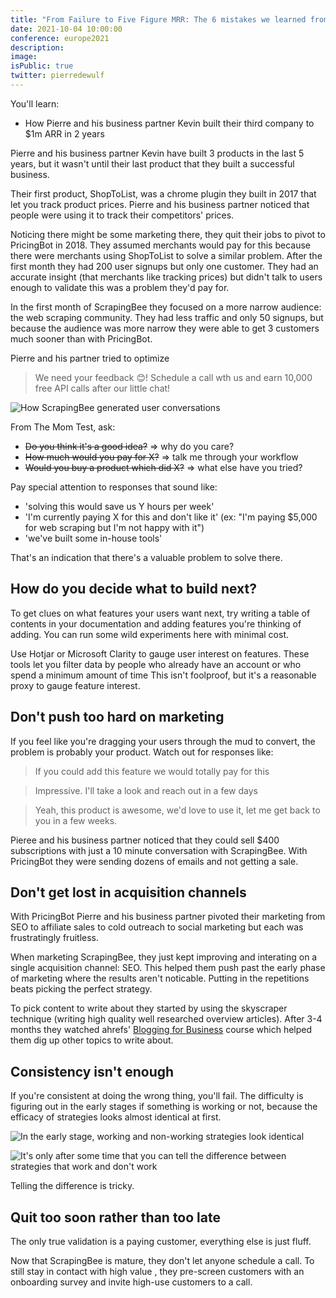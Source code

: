 ```yaml
---
title: "From Failure to Five Figure MRR: The 6 mistakes we learned from our first failed startup"
date: 2021-10-04 10:00:00
conference: europe2021
description:
image:
isPublic: true
twitter: pierredewulf
---
```


You'll learn:

- How Pierre and his business partner Kevin built their third company to $1m ARR in 2 years

Pierre and his business partner Kevin have built 3 products in the last 5 years, but it wasn't until their last product that they built a successful business.

Their first product, ShopToList, was a chrome plugin they built in 2017 that let you track product prices. Pierre and his business partner noticed that people were using it to track their competitors' prices.

Noticing there might be some marketing there, they quit their jobs to pivot to PricingBot in 2018. They assumed merchants would pay for this because there were merchants using ShopToList to solve a similar problem. After the first month they had 200 user signups but only one customer. They had an accurate insight (that merchants like tracking prices) but didn't talk to users enough to validate this was a problem they'd pay for.

<!-- (2018-2019, $450 MRR) -->

In the first month of ScrapingBee they focused on a more narrow audience: the web scraping community. They had less traffic and only 50 signups, but because the audience was more narrow they were able to get 3 customers much sooner than with PricingBot.

Pierre and his partner tried to optimize

> We need your feedback 😊! Schedule a call wth us and earn 10,000 free API calls after our little chat!

![How ScrapingBee generated user conversations](https://res.cloudinary.com/genco/image/upload/v1633337071/c/jf2Q.jpg)

From The Mom Test, ask:

- <strike>Do you think it's a good idea?</strike> => why do you care?
- <strike>How much would you pay for X?</strike> => talk me through your workflow
- <strike>Would you buy a product which did X?</strike> => what else have you tried?

Pay special attention to responses that sound like:

- 'solving this would save us Y hours per week'
- 'I'm currently paying X for this and don't like it' (ex: "I'm paying $5,000 for web scraping but I'm not happy with it")
- 'we've built some in-house tools'

That's an indication that there's a valuable problem to solve there.

## How do you decide what to build next?

To get clues on what features your users want next, try writing a table of contents in your documentation and adding features you're thinking of adding. You can run some wild experiments here with minimal cost.

Use Hotjar or Microsoft Clarity to gauge user interest on features. These tools let you filter data by people who already have an account or who spend a minimum amount of time This isn't foolproof, but it's a reasonable proxy to gauge feature interest.

## Don't push too hard on marketing

If you feel like you're dragging your users through the mud to convert, the problem is probably your product. Watch out for responses like:

> If you could add this feature we would totally pay for this

> Impressive. I'll take a look and reach out in a few days

> Yeah, this product is awesome, we'd love to use it, let me get back to you in a few weeks.

Pieree and his business partner noticed that they could sell $400 subscriptions with just a 10 minute conversation with ScrapingBee. With PricingBot they were sending dozens of emails and not getting a sale.

## Don't get lost in acquisition channels

With PricingBot Pierre and his business partner pivoted their marketing from SEO to affiliate sales to cold outreach to social marketing but each was frustratingly fruitless.

When marketing ScrapingBee, they just kept improving and interating on a single acquisition channel: SEO. This helped them push past the early phase of marketing where the results aren't noticable. Putting in the repetitions beats picking the perfect strategy.

To pick content to write about they started by using the skyscraper technique (writing high quality well researched overview articles). After 3-4 months they watched ahrefs' [Blogging for Business](https://ahrefs.com/academy/blogging-for-business) course which helped them dig up other topics to write about.

<!-- ## Don't believe in silver bullets -->

## Consistency isn't enough

If you're consistent at doing the wrong thing, you'll fail. The difficulty is figuring out in the early stages if something is working or not, because the efficacy of strategies looks almost identical at first.

![In the early stage, working and non-working strategies look identical](https://res.cloudinary.com/genco/image/upload/v1633336857/c/z1nk.jpg)

![It's only after some time that you can tell the difference between strategies that work and don't work](https://res.cloudinary.com/genco/image/upload/v1633336842/c/sgsh.jpg)

Telling the difference is tricky.

## Quit too soon rather than too late

The only true validation is a paying customer, everything else is just fluff.

Now that ScrapingBee is mature, they don't let anyone schedule a call. To still stay in contact with high value , they pre-screen customers with an onboarding survey and invite high-use customers to a call.
